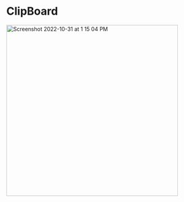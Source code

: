 # ClipBoard


<img width="447" alt="Screenshot 2022-10-31 at 1 15 04 PM" src="https://user-images.githubusercontent.com/115543713/198957552-3ca439db-7ad0-42c4-9b35-a8bb3f7f0f9f.png">
